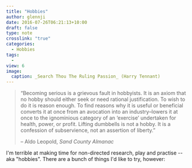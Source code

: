 ```yaml
---
title: "Hobbies"
author: glennji
date: 2016-07-26T06:21:13+10:00
draft: false
type: note
crosslink: "true"
categories:
  - Hobbies
tags:
  - 
view: 6
image:
  caption: _Search Thou The Ruling Passion_ (Harry Tennant)
---
```

> “Becoming serious is a grievous fault in hobbyists. It is an axiom that no hobby should either seek or need rational justification. To wish to do it is reason enough. To find reasons why it is useful or beneficial converts it at once from an avocation into an industry–lowers it at once to the ignominious category of an ‘exercise’ undertaken for health, power, or profit. Lifting dumbbells is not a hobby. It is a confession of subservience, not an assertion of liberty.”
>
> – Aldo Leopold, _Sand County Almanac_
  
I'm terrible at making time for non-directed research, play and practise -- aka "hobbies". There are a bunch of things I'd like to try, however:

